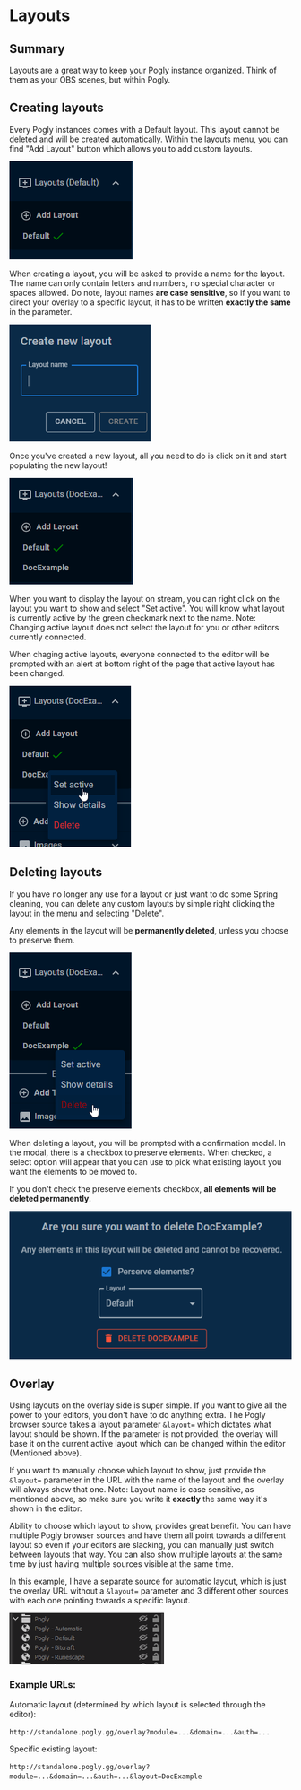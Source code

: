 # Layouts

## Summary

Layouts are a great way to keep your Pogly instance organized. Think of them as your OBS scenes, but within Pogly.

## Creating layouts

Every Pogly instances comes with a Default layout. This layout cannot be deleted and will be created automatically. Within the layouts menu, you can find "Add Layout" button which allows you to add custom layouts.

![widget variables](../assets/layout_menu.png)

When creating a layout, you will be asked to provide a name for the layout. The name can only contain letters and numbers, no special character or spaces allowed. Do note, layout names **are case sensitive**, so if you want to direct your overlay to a specific layout, it has to be written **exactly the same** in the parameter.

![widget variables](../assets/layout_create.png)

Once you've created a new layout, all you need to do is click on it and start populating the new layout!

![widget variables](../assets/layout_new_layout_selected.png)

When you want to display the layout on stream, you can right click on the layout you want to show and select "Set active". You will know what layout is currently active by the green checkmark next to the name. Note: Changing active layout does not select the layout for you or other editors currently connected.

When chaging active layouts, everyone connected to the editor will be prompted with an alert at bottom right of the page that active layout has been changed.

![widget variables](../assets/layout_set_active.png)

## Deleting layouts

If you have no longer any use for a layout or just want to do some Spring cleaning, you can delete any custom layouts by simple right clicking the layout in the menu and selecting "Delete".

Any elements in the layout will be **permanently deleted**, unless you choose to preserve them.

![widget variables](../assets/layout_delete.png)

When deleting a layout, you will be prompted with a confirmation modal. In the modal, there is a checkbox to preserve elements. When checked, a select option will appear that you can use to pick what existing layout you want the elements to be moved to.

If you don't check the preserve elements checkbox, **all elements will be deleted permanently**.

![widget variables](../assets/layout_delete_modal.png)

## Overlay

Using layouts on the overlay side is super simple. If you want to give all the power to your editors, you don't have to do anything extra. The Pogly browser source takes a layout parameter `&layout=` which dictates what layout should be shown. If the parameter is not provided, the overlay will base it on the current active layout which can be changed within the editor (Mentioned above).

If you want to manually choose which layout to show, just provide the `&layout=` parameter in the URL with the name of the layout and the overlay will always show that one. Note: Layout name is case sensitive, as mentioned above, so make sure you write it **exactly** the same way it's shown in the editor.

Ability to choose which layout to show, provides great benefit. You can have multiple Pogly browser sources and have them all point towards a different layout so even if your editors are slacking, you can manually just switch between layouts that way. You can also show multiple layouts at the same time by just having multiple sources visible at the same time.

In this example, I have a separate source for automatic layout, which is just the overlay URL without a `&layout=` parameter and 3 different other sources with each one pointing towards a specific layout.

![widget variables](../assets/layout_obs_sources.png)

### Example URLs:

Automatic layout (determined by which layout is selected through the editor):

`http://standalone.pogly.gg/overlay?module=...&domain=...&auth=...`

Specific existing layout:

`http://standalone.pogly.gg/overlay?module=...&domain=...&auth=...&layout=DocExample`
